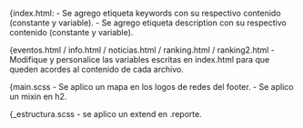 {index.html:
    -  Se agrego etiqueta keywords con su respectivo contenido (constante y variable).
    -  Se agrego etiqueta description con su respectivo contenido (constante y variable).

{eventos.html / info.html / noticias.html / ranking.html / ranking2.html
    -  Modifique y personalice las variables escritas en index.html para que queden acordes al contenido de cada archivo.


{main.scss
    - Se aplico un mapa en los logos de redes del footer.
    - Se aplico un mixin en h2.

{_estructura.scss
    - se aplico un extend en .reporte.
    
